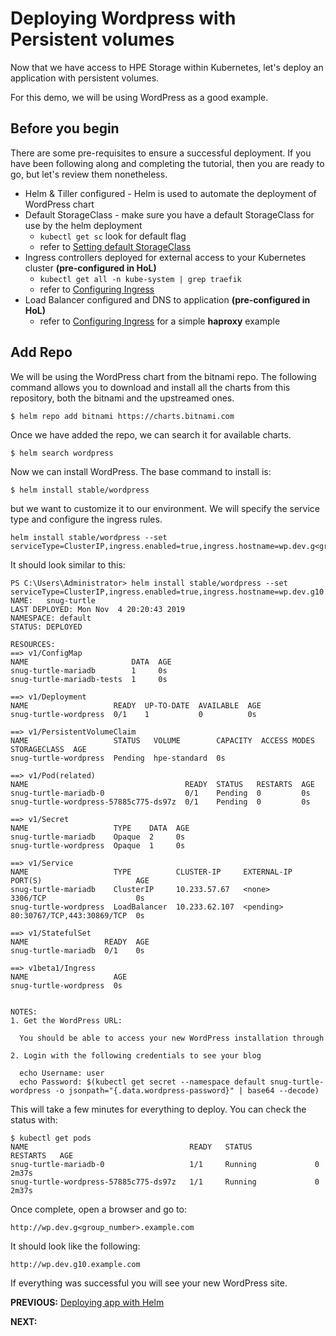 # Deploying Wordpress with Persistent volumes

Now that we have access to HPE Storage within Kubernetes, let's deploy an application with persistent volumes.

For this demo, we will be using WordPress as a good example.

## Before you begin

There are some pre-requisites to ensure a successful deployment. If you have been following along and completing the tutorial, then you are ready to go, but let's review them nonetheless.

* Helm & Tiller configured - Helm is used to automate the deployment of WordPress chart
* Default StorageClass - make sure you have a default StorageClass for use by the helm deployment
  * `kubectl get sc` look for default flag
  * refer to [Setting default StorageClass](default_storageclass.md)
* Ingress controllers deployed for external access to your Kubernetes cluster **(pre-configured in HoL)**
  * `kubectl get all -n kube-system | grep traefik`
  * refer to [Configuring Ingress](optional_ingress.md)
* Load Balancer configured and DNS to application **(pre-configured in HoL)**
  * refer to [Configuring Ingress](optional_ingress.md) for a simple **haproxy** example


 ## Add Repo

 We will be using the WordPress chart from the bitnami repo. The following command allows you to download and install all the charts from this repository, both the bitnami and the upstreamed ones.
 ```
 $ helm repo add bitnami https://charts.bitnami.com
 ```

Once we have added the repo, we can search it for available charts.
```
$ helm search wordpress
```

Now we can install WordPress. The base command to install is:
```
$ helm install stable/wordpress
```

but we want to customize it to our environment. We will specify the service type and configure the ingress rules.
```
helm install stable/wordpress --set serviceType=ClusterIP,ingress.enabled=true,ingress.hostname=wp.dev.g<group_number>.example.com
```

It should look similar to this:
```
PS C:\Users\Administrator> helm install stable/wordpress --set serviceType=ClusterIP,ingress.enabled=true,ingress.hostname=wp.dev.g10.example.com
NAME:   snug-turtle
LAST DEPLOYED: Mon Nov  4 20:20:43 2019
NAMESPACE: default
STATUS: DEPLOYED

RESOURCES:
==> v1/ConfigMap
NAME                       DATA  AGE
snug-turtle-mariadb        1     0s
snug-turtle-mariadb-tests  1     0s

==> v1/Deployment
NAME                   READY  UP-TO-DATE  AVAILABLE  AGE
snug-turtle-wordpress  0/1    1           0          0s

==> v1/PersistentVolumeClaim
NAME                   STATUS   VOLUME        CAPACITY  ACCESS MODES  STORAGECLASS  AGE
snug-turtle-wordpress  Pending  hpe-standard  0s

==> v1/Pod(related)
NAME                                   READY  STATUS   RESTARTS  AGE
snug-turtle-mariadb-0                  0/1    Pending  0         0s
snug-turtle-wordpress-57885c775-ds97z  0/1    Pending  0         0s

==> v1/Secret
NAME                   TYPE    DATA  AGE
snug-turtle-mariadb    Opaque  2     0s
snug-turtle-wordpress  Opaque  1     0s

==> v1/Service
NAME                   TYPE          CLUSTER-IP     EXTERNAL-IP  PORT(S)                     AGE
snug-turtle-mariadb    ClusterIP     10.233.57.67   <none>       3306/TCP                    0s
snug-turtle-wordpress  LoadBalancer  10.233.62.107  <pending>    80:30767/TCP,443:30869/TCP  0s

==> v1/StatefulSet
NAME                 READY  AGE
snug-turtle-mariadb  0/1    0s

==> v1beta1/Ingress
NAME                   AGE
snug-turtle-wordpress  0s


NOTES:
1. Get the WordPress URL:

  You should be able to access your new WordPress installation through

2. Login with the following credentials to see your blog

  echo Username: user
  echo Password: $(kubectl get secret --namespace default snug-turtle-wordpress -o jsonpath="{.data.wordpress-password}" | base64 --decode)
```  

This will take a few minutes for everything to deploy. You can check the status with:
```
$ kubectl get pods
NAME                                    READY   STATUS              RESTARTS   AGE
snug-turtle-mariadb-0                   1/1     Running             0          2m37s
snug-turtle-wordpress-57885c775-ds97z   1/1     Running             0          2m37s
```

Once complete, open a browser and go to:
```
http://wp.dev.g<group_number>.example.com
```

It should look like the following:
```
http://wp.dev.g10.example.com
```



If everything was successful you will see your new WordPress site.


**PREVIOUS:** [Deploying app with Helm](deploy_app_helm.sh)

**NEXT:**
